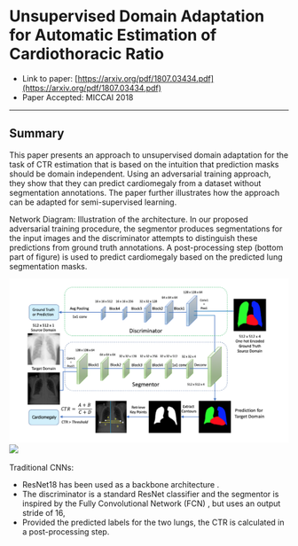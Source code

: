 # Unsupervised Domain Adaptation for Automatic Estimation of Cardiothoracic Ratio

* Link to paper: [https://arxiv.org/pdf/1807.03434.pdf](https://arxiv.org/pdf/1807.03434.pdf)
* Paper Accepted: MICCAI 2018

----

## Summary 

This paper presents an approach to unsupervised domain adaptation for the task of CTR estimation that is based on the intuition that prediction masks should be domain independent. Using an adversarial training approach, they show
that they can predict cardiomegaly from a dataset without segmentation annotations. The paper further illustrates how the  approach can be adapted for semi-supervised learning.

Network Diagram:
Illustration of the architecture. In our proposed adversarial training procedure, the segmentor produces segmentations for the input images and the discriminator attempts to distinguish these predictions from ground truth annotations. A post-processing step (bottom part of figure) is used to predict cardiomegaly based on the predicted lung segmentation masks.

<img src="/summaries/images/network_diagram.png" width="800" /> ![](https://github.com/CreativePapers/papers_notes/tree/master/summaries/images/network_diagram.png)



Traditional CNNs:
- ResNet18 has been used as a backbone architecture .
- The discriminator is a standard ResNet classifier and the segmentor is inspired by the Fully Convolutional Network (FCN) , but uses an output stride of 16,
- Provided the predicted labels for the two lungs, the CTR is calculated in a post-processing step.

